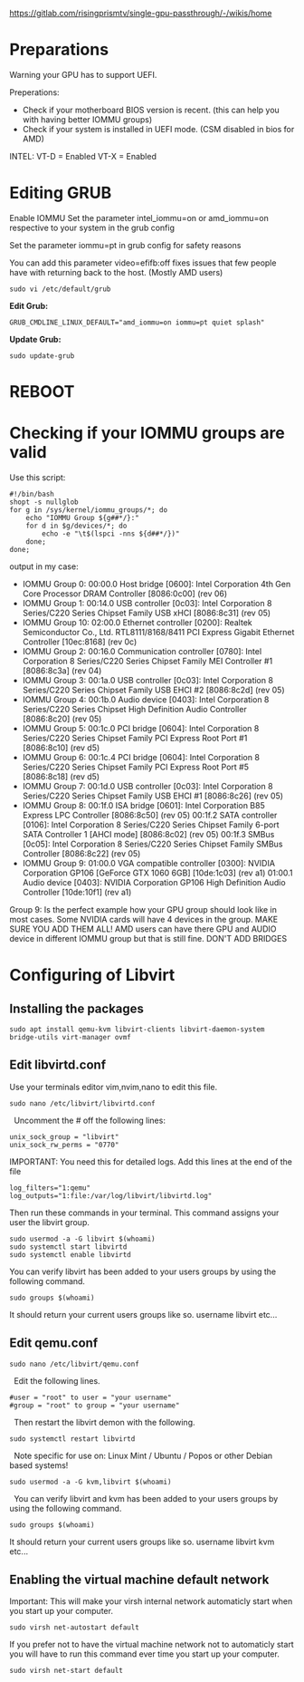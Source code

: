 https://gitlab.com/risingprismtv/single-gpu-passthrough/-/wikis/home

# Preparations

Warning your GPU has to support UEFI.

Preperations:

- Check if your motherboard BIOS version is recent. (this can help you with having better IOMMU groups)
- Check if your system is installed in UEFI mode. (CSM disabled in bios for AMD)

INTEL:
VT-D = Enabled VT-X = Enabled

# Editing GRUB

Enable IOMMU
Set the parameter intel_iommu=on or amd_iommu=on respective to your system in the grub config

Set the parameter iommu=pt in grub config for safety reasons

You can add this parameter video=efifb:off fixes issues that few people have with returning back to the host. (Mostly AMD users)

```
sudo vi /etc/default/grub
```

**Edit Grub:**
```
GRUB_CMDLINE_LINUX_DEFAULT="amd_iommu=on iommu=pt quiet splash"
```

**Update Grub:**
```
sudo update-grub
```

# REBOOT

# Checking if your IOMMU groups are valid

Use this script:
```
#!/bin/bash
shopt -s nullglob
for g in /sys/kernel/iommu_groups/*; do
    echo "IOMMU Group ${g##*/}:"
    for d in $g/devices/*; do
        echo -e "\t$(lspci -nns ${d##*/})"
    done;
done;
```

output in my case:

- IOMMU Group 0:
         00:00.0 Host bridge [0600]: Intel Corporation 4th Gen Core Processor DRAM Controller [8086:0c00] (rev 06)
- IOMMU Group 1:
         00:14.0 USB controller [0c03]: Intel Corporation 8 Series/C220 Series Chipset Family USB xHCI [8086:8c31] (rev 05)
- IOMMU Group 10:
         02:00.0 Ethernet controller [0200]: Realtek Semiconductor Co., Ltd. RTL8111/8168/8411 PCI Express Gigabit Ethernet Controller [10ec:8168] (rev 0c)
- IOMMU Group 2:
         00:16.0 Communication controller [0780]: Intel Corporation 8 Series/C220 Series Chipset Family MEI Controller #1 [8086:8c3a] (rev 04)
- IOMMU Group 3:
         00:1a.0 USB controller [0c03]: Intel Corporation 8 Series/C220 Series Chipset Family USB EHCI #2 [8086:8c2d] (rev 05)
- IOMMU Group 4:
         00:1b.0 Audio device [0403]: Intel Corporation 8 Series/C220 Series Chipset High Definition Audio Controller [8086:8c20] (rev 05)
- IOMMU Group 5:
         00:1c.0 PCI bridge [0604]: Intel Corporation 8 Series/C220 Series Chipset Family PCI Express Root Port #1 [8086:8c10] (rev d5)
- IOMMU Group 6:
         00:1c.4 PCI bridge [0604]: Intel Corporation 8 Series/C220 Series Chipset Family PCI Express Root Port #5 [8086:8c18] (rev d5)
- IOMMU Group 7:
         00:1d.0 USB controller [0c03]: Intel Corporation 8 Series/C220 Series Chipset Family USB EHCI #1 [8086:8c26] (rev 05)
- IOMMU Group 8:
         00:1f.0 ISA bridge [0601]: Intel Corporation B85 Express LPC Controller [8086:8c50] (rev 05)
         00:1f.2 SATA controller [0106]: Intel Corporation 8 Series/C220 Series Chipset Family 6-port SATA Controller 1 [AHCI mode] [8086:8c02] (rev 05)
         00:1f.3 SMBus [0c05]: Intel Corporation 8 Series/C220 Series Chipset Family SMBus Controller [8086:8c22] (rev 05)
- IOMMU Group 9:
         01:00.0 VGA compatible controller [0300]: NVIDIA Corporation GP106 [GeForce GTX 1060 6GB] [10de:1c03] (rev a1)
         01:00.1 Audio device [0403]: NVIDIA Corporation GP106 High Definition Audio Controller [10de:10f1] (rev a1)


Group 9: Is the perfect example how your GPU group should look like in most cases. Some NVIDIA cards will have 4 devices in the group. MAKE SURE YOU ADD THEM ALL!
AMD users can have there GPU and AUDIO device in different IOMMU group but that is still fine.
DON'T ADD BRIDGES

# Configuring of Libvirt

## Installing the packages

```
sudo apt install qemu-kvm libvirt-clients libvirt-daemon-system bridge-utils virt-manager ovmf
```

## Edit libvirtd.conf

Use your terminals editor vim,nvim,nano to edit this file.
```
sudo nano /etc/libvirt/libvirtd.conf
```
 
Uncomment the # off the following lines:

```
unix_sock_group = "libvirt"
unix_sock_rw_perms = "0770"
```

IMPORTANT: You need this for detailed logs.
Add this lines at the end of the file
```
log_filters="1:qemu"
log_outputs="1:file:/var/log/libvirt/libvirtd.log"
```

Then run these commands in your terminal.
This command assigns your user the libvirt group.
```
sudo usermod -a -G libvirt $(whoami)
sudo systemctl start libvirtd
sudo systemctl enable libvirtd
```

You can verify libvirt has been added to your users groups by using the following command.
```
sudo groups $(whoami)
```

It should return your current users groups like so.
username libvirt etc...
 
## Edit qemu.conf

```
sudo nano /etc/libvirt/qemu.conf
```
 
Edit the following lines.
```
#user = "root" to user = "your username"
#group = "root" to group = "your username"
```
 
Then restart the libvirt demon with the following.
```
sudo systemctl restart libvirtd
```
 
Note specific for use on: Linux Mint / Ubuntu / Popos or other Debian based systems!
```
sudo usermod -a -G kvm,libvirt $(whoami)
```
 
You can verify libvirt and kvm has been added to your users groups by using the following command.
```
sudo groups $(whoami)
```


It should return your current users groups like so.
username libvirt kvm etc...
 

## Enabling the virtual machine default network

Important: This will make your virsh internal network automaticly start when you start up your computer.
```
sudo virsh net-autostart default
```

If you prefer not to have the virtual machine network not to automaticly start you will have to run this command ever time you start up your computer.
```
sudo virsh net-start default
```
